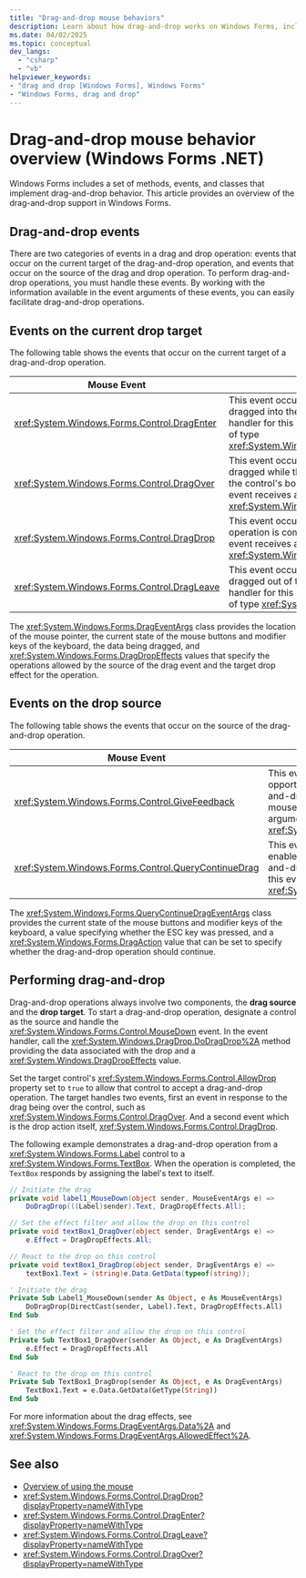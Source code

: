 ```yaml
---
title: "Drag-and-drop mouse behaviors"
description: Learn about how drag-and-drop works on Windows Forms, including how to perform drag-and-drop with the mouse.
ms.date: 04/02/2025
ms.topic: conceptual
dev_langs: 
  - "csharp"
  - "vb"
helpviewer_keywords:
- "drag and drop [Windows Forms], Windows Forms"
- "Windows Forms, drag and drop"
---
```


# Drag-and-drop mouse behavior overview (Windows Forms .NET)

Windows Forms includes a set of methods, events, and classes that implement drag-and-drop behavior. This article provides an overview of the drag-and-drop support in Windows Forms.<!-- TODO Also see [Drag-and-Drop Operations and Clipboard Support](./advanced/drag-and-drop-operations-and-clipboard-support.md).-->

## Drag-and-drop events

There are two categories of events in a drag and drop operation: events that occur on the current target of the drag-and-drop operation, and events that occur on the source of the drag and drop operation. To perform drag-and-drop operations, you must handle these events. By working with the information available in the event arguments of these events, you can easily facilitate drag-and-drop operations.

## Events on the current drop target

The following table shows the events that occur on the current target of a drag-and-drop operation.

| Mouse Event                                   | Description                                                                                                                                                                                            |
|-----------------------------------------------|--------------------------------------------------------------------------------------------------------------------------------------------------------------------------------------------------------|
| <xref:System.Windows.Forms.Control.DragEnter> | This event occurs when an object is dragged into the control's bounds. The handler for this event receives an argument of type <xref:System.Windows.Forms.DragEventArgs>.                              |
| <xref:System.Windows.Forms.Control.DragOver>  | This event occurs when an object is dragged while the mouse pointer is within the control's bounds. The handler for this event receives an argument of type <xref:System.Windows.Forms.DragEventArgs>. |
| <xref:System.Windows.Forms.Control.DragDrop>  | This event occurs when a drag-and-drop operation is completed. The handler for this event receives an argument of type <xref:System.Windows.Forms.DragEventArgs>.                                      |
| <xref:System.Windows.Forms.Control.DragLeave> | This event occurs when an object is dragged out of the control's bounds. The handler for this event receives an argument of type <xref:System.EventArgs>.                                              |

The <xref:System.Windows.Forms.DragEventArgs> class provides the location of the mouse pointer, the current state of the mouse buttons and modifier keys of the keyboard, the data being dragged, and <xref:System.Windows.Forms.DragDropEffects> values that specify the operations allowed by the source of the drag event and the target drop effect for the operation.

## Events on the drop source

The following table shows the events that occur on the source of the drag-and-drop operation.

|Mouse Event|Description|
|-----------------|-----------------|
|<xref:System.Windows.Forms.Control.GiveFeedback>|This event occurs during a drag operation. It provides an opportunity to give a visual cue to the user that the drag-and-drop operation is occurring, such as changing the mouse pointer. The handler for this event receives an argument of type <xref:System.Windows.Forms.GiveFeedbackEventArgs>.|
|<xref:System.Windows.Forms.Control.QueryContinueDrag>|This event is raised during a drag-and-drop operation and enables the drag source to determine whether the drag-and-drop operation should be canceled. The handler for this event receives an argument of type <xref:System.Windows.Forms.QueryContinueDragEventArgs>.|

The <xref:System.Windows.Forms.QueryContinueDragEventArgs> class provides the current state of the mouse buttons and modifier keys of the keyboard, a value specifying whether the ESC key was pressed, and a <xref:System.Windows.Forms.DragAction> value that can be set to specify whether the drag-and-drop operation should continue.

## Performing drag-and-drop

Drag-and-drop operations always involve two components, the **drag source** and the **drop target**. To start a drag-and-drop operation, designate a control as the source and handle the <xref:System.Windows.Forms.Control.MouseDown> event. In the event handler, call the <xref:System.Windows.DragDrop.DoDragDrop%2A> method providing the data associated with the drop and a <xref:System.Windows.DragDropEffects> value.

Set the target control's <xref:System.Windows.Forms.Control.AllowDrop> property set to `true` to allow that control to accept a drag-and-drop operation. The target handles two events, first an event in response to the drag being over the control, such as <xref:System.Windows.Forms.Control.DragOver>. And a second event which is the drop action itself, <xref:System.Windows.Forms.Control.DragDrop>.

The following example demonstrates a drag-and-drop operation from a <xref:System.Windows.Forms.Label> control to a <xref:System.Windows.Forms.TextBox>. When the operation is completed, the `TextBox` responds by assigning the label's text to itself.

```csharp
// Initiate the drag
private void label1_MouseDown(object sender, MouseEventArgs e) =>
    DoDragDrop(((Label)sender).Text, DragDropEffects.All);

// Set the effect filter and allow the drop on this control
private void textBox1_DragOver(object sender, DragEventArgs e) =>
    e.Effect = DragDropEffects.All;

// React to the drop on this control
private void textBox1_DragDrop(object sender, DragEventArgs e) =>
    textBox1.Text = (string)e.Data.GetData(typeof(string));
```

```vb
' Initiate the drag
Private Sub Label1_MouseDown(sender As Object, e As MouseEventArgs)
    DoDragDrop(DirectCast(sender, Label).Text, DragDropEffects.All)
End Sub

' Set the effect filter and allow the drop on this control
Private Sub TextBox1_DragOver(sender As Object, e As DragEventArgs)
    e.Effect = DragDropEffects.All
End Sub

' React to the drop on this control
Private Sub TextBox1_DragDrop(sender As Object, e As DragEventArgs)
    TextBox1.Text = e.Data.GetData(GetType(String))
End Sub
```

For more information about the drag effects, see <xref:System.Windows.Forms.DragEventArgs.Data%2A> and <xref:System.Windows.Forms.DragEventArgs.AllowedEffect%2A>.

## See also

- [Overview of using the mouse](overview.md)
- <xref:System.Windows.Forms.Control.DragDrop?displayProperty=nameWithType>
- <xref:System.Windows.Forms.Control.DragEnter?displayProperty=nameWithType>
- <xref:System.Windows.Forms.Control.DragLeave?displayProperty=nameWithType>
- <xref:System.Windows.Forms.Control.DragOver?displayProperty=nameWithType>
